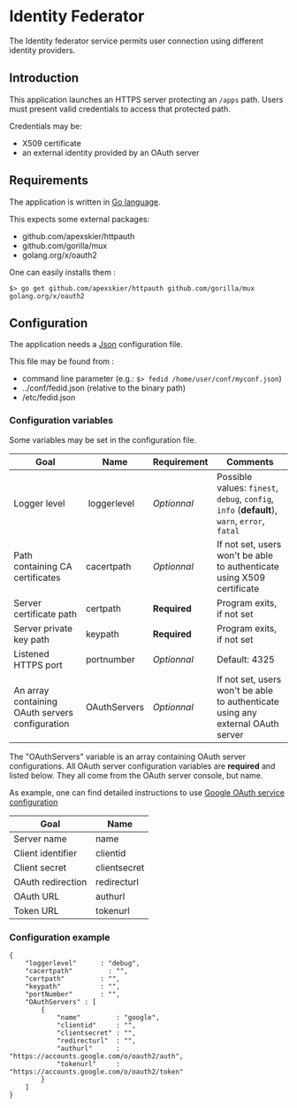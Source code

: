 # Identity Federator


The Identity federator service permits user connection using different
identity providers.

## Introduction

This application launches an HTTPS server protecting an ``/apps`` path.
Users must present valid credentials to access that protected path.

Credentials may be:
* X509 certificate
* an external identity provided by an OAuth server

## Requirements


The application is written in [Go language](http://golang.org/ "Go").

This expects some external packages:

* github.com/apexskier/httpauth
* github.com/gorilla/mux
* golang.org/x/oauth2

One can easily installs them :

```
$> go get github.com/apexskier/httpauth github.com/gorilla/mux golang.org/x/oauth2 
```


## Configuration


The application needs a [Json](http://json.org/ "Json") configuration file.

This file may be found from :

* command line parameter (e.g.: ``$> fedid /home/user/conf/myconf.json``)
* ../conf/fedid.json (relative to the binary path)
* /etc/fedid.json

### Configuration variables

Some variables may be set in the configuration file.

Goal             | Name        |  Requirement | Comments
-----------------|-------------|--------------|---------
Logger level     | loggerlevel |  *Optionnal*   | Possible values: ``finest``, ``debug``, ``config``, ``info`` (**default**), ``warn``, ``error``, ``fatal``
Path containing CA certificates| cacertpath  | *Optionnal*  | If not set, users won't be able to authenticate using X509 certificate
Server certificate path | certpath | **Required** | Program exits, if not set
Server private key path | keypath | **Required** | Program exits, if not set
Listened HTTPS port | portnumber  |  *Optionnal*   | Default: 4325
An array containing OAuth servers configuration | OAuthServers | *Optionnal* | If not set, users won't be able to authenticate using any external OAuth server


The "OAuthServers" variable is an array containing OAuth server configurations.
All OAuth server configuration variables are **required** and listed below. 
They all come from the OAuth server console, but name.

As example, one can find detailed instructions to use [Google OAuth service configuration](https://developers.google.com/identity/protocols/OAuth2/ "Google OAuth service configuration")


Goal              | Name        
------------------|-------------
Server name       | name 
Client identifier | clientid 
Client secret     | clientsecret
OAuth redirection | redirecturl
OAuth URL         | authurl
Token URL         |	tokenurl

### Configuration example

```
{
	"loggerlevel"      : "debug",
	"cacertpath"         : "",
	"certpath"         : "",
	"keypath"          : "",
	"portNumber"       : "",
	"OAuthServers" : [
		{
 			"name"         : "google", 
 			"clientid"     : "",
			"clientsecret" : "",
			"redirecturl"  : "",
			"authurl"      : "https://accounts.google.com/o/oauth2/auth",
			"tokenurl"     : "https://accounts.google.com/o/oauth2/token"
		}
	]
}
```

